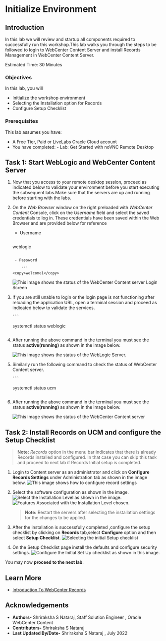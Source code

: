 # Initialize Environment

## Introduction

In this lab we will review and startup all components required to successfully run this workshop.This lab walks you through the steps to be followed to login to WebCenter Content Server and install Records Management in WebCenter Content Server.

Estimated Time: 30 Minutes

### Objectives

In this lab, you will

- Initialize the workshop environment
- Selecting the Installation option for Records
- Configure Setup Checklist

### Prerequisites

This lab assumes you have:

- A Free Tier, Paid or LiveLabs Oracle Cloud account
- You have completed:
      - Lab: Get Started with noVNC Remote Desktop

## Task 1: Start WebLogic and WebCenter Content Server

1. Now that you access to your remote desktop session, proceed as indicated below to validate your environment before you start executing the subsequent labs.Make sure that the servers are up and running before starting with the labs.

2. On the *Web Browser* window on the right preloaded with *WebCenter Content* Console, click on the *Username* field and select the saved credentials to log in. These credentials have been saved within the Web Browser and are provided below for reference
     - Username

       ```

    <copy>weblogic</copy>

    ```

     - Password

        ```
    <copy>welcome1</copy>
    ```

      ![This image shows the status of the WebCenter Content server Login Screen](./images/webcenter-content-login-screen.png "WebCenter Content Server Login Screen")

3. If you are still unable to login or the login page is not functioning after reloading the application URL, open a terminal session and proceed as indicated below to validate the services.

       ```
    <copy>systemctl status weblogic</copy>
    ```

4. After running the above command in the terminal you must see the status **active(running)** as shown in the image below.

    ![This image shows the status of the WebLogic Server.](./images/weblogic-startup.png "WebLogic Server Status")

5. Similarly run the following command to check the status of WebCenter Content server.

       ```
    <copy>systemctl status ucm</copy>
    ```

6. After running the above command in the terminal you must see the status **active(running)** as shown in the image below.

    ![This image shows the status of the WebCenter Content server](./images/webcenter-content-startup.png "WebCenter Content Server Status")

## Task 2: Install Records on UCM and configure the Setup Checklist

> **Note:** *Records* option in the menu bar indicates that there is already Records installed and configured. In that case you can skip this task and proceed to next lab if Records Initial setup is completed.

1. Login to Content server as an administrator and click on **Configure Records Settings** under Administration tab as shown in the image below.
    ![This image shows how to configure record settings](./images/configure-records-settings.png "Configure Records Settings ")

2. Select the software configuration as shown in the image.
      ![Select the Installation Level as shown in the image.](./images/installation-level.png "Installation Level")
      ![Features Associated with the Installation Level chosen.](./images/installation-feature.png "Installation Feature")

    > **Note:** Restart the servers after selecting the installation settings for the changes to be applied.

3. After the installation is successfully completed ,configure the setup checklist by clicking on **Records** tab,select **Configure** option and then select **Setup Checklist**.
     ![Selecting the initial Setup checklist](./images/select-setup-checklist.png "Select SetUp CheckList ")

4. On the Setup Checklist page install the defaults and configure security settings.
     ![Configure the Initial Set Up checklist as shown in this image.](./images/initial-setup-checklist.png "Initial SetUp CheckList")

You may now **proceed to the next lab**.

## Learn More

- [Introduction To WebCenter Records](https://docs.oracle.com/en/middleware/webcenter/content/12.2.1.4/index.html)

## Acknowledgements

- **Authors-** Shriraksha S Nataraj, Staff Solution Engineer , Oracle WebCenter Content
- **Contributors-** Shriraksha S Nataraj
- **Last Updated By/Date-** Shriraksha S Nataraj , July 2022
